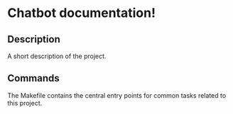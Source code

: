 # Chatbot documentation!

## Description

A short description of the project.

## Commands

The Makefile contains the central entry points for common tasks related to this project.

